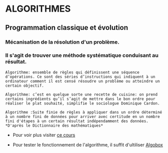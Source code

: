 # ALGORITHMES

## Programmation classique et évolution 

 

### Mécanisation de la résolution d'un problème.
### Il s'agit de trouver une méthode systématique conduisant au résultat.

 

``` Algorithme: ensemble de règles qui définissent une séquence d’opérations. Ce sont des séries d’instructions qui indiquent à un ordinateur comment il est censé résoudre un problème ou atteindre un certain objectif. ```
 
``` Algorithme: c’est en quelque sorte une recette de cuisine: on prend certains ingrédients qu’il s’agit de mettre dans le bon ordre pour réaliser le plat souhaité, simplifie le sociologue Dominique Cardon. ```

``` Algorithme :Suite finie de règles à appliquer dans un ordre déterminé à un nombre fini de données pour arriver avec certitude en un nombre fini d'étapes à un certain résultat indépendamment des données. *D'après le Dictionnaire des mathématiques*  ```

* Pour voir plus visiter [ce cours](https://github.com/imanegannaoui/Algorithme_C/blob/main/Algorithme/Structures%20Algorithmiques%20de%20Base.pdf)

* Pour tester le fonctionnement de l'algorithme, il suffit d'ultiliser [Algobox](https://www.xm1math.net/algobox/doc.html)
